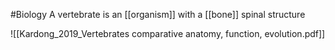 #Biology 
A vertebrate is an [[organism]] with a [[bone]] spinal structure

![[Kardong_2019_Vertebrates comparative anatomy, function, evolution.pdf]]